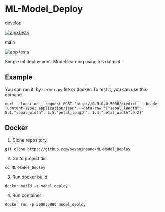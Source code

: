 # ML-Model_Deploy

develop

[![app tests](https://github.com/sevenineone/ML-Model_Deploy/actions/workflows/test.yml/badge.svg?branch=develop)](https://github.com/sevenineone/ML-Model_Deploy/actions/workflows/test.yml)

main

[![app tests](https://github.com/sevenineone/ML-Model_Deploy/actions/workflows/test.yml/badge.svg?branch=main)](https://github.com/sevenineone/ML-Model_Deploy/actions/workflows/test.yml)

Simple ml deployment. Model learning using iris dataset.

## Example

You can run it, by `server.py` file or docker. To test it, you can use this comand.

```
curl --location --request POST 'http://0.0.0.0:5000/predict' --header 'Content-Type: application/json' --data-raw '{"sepal_length": 5.1,"sepal_width": 3.5,"petal_length": 1.4,"petal_width":0.2}'
```

## Docker

1) Clone repository.

```
git clone https://github.com/sevenineone/ML-Model_Deploy
```

2) Go to project dir.

```
cd ML-Model_Deploy
```

3) Run docker build

```
docker build -t model_deploy .
```

4) Run container

```
docker run -p 5000:5000 model_deploy
```

